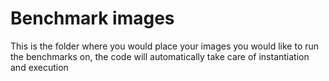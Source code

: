 # Benchmark images

This is the folder where you would place your images you would like to run the benchmarks on, the code will automatically take care of instantiation and execution